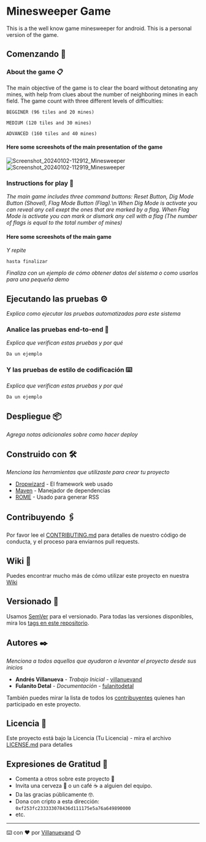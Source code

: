 # Minesweeper Game

This is a the well know game minesweeper for android. This is a personal version of the game.

## Comenzando 🚀
  

### About the game 📋

The main objective of the game is to clear the board without detonating any mines, with help from clues about the number of neighboring mines in each field.
The game count with three different levels of difficulties:

```
BEGGINER (96 tiles and 20 mines)
```
```
MEDIUM (120 tiles and 30 mines)
```
```
ADVANCED (160 tiles and 40 mines)
```
#### Here some screeshots of the main presentation of the game
![Screenshot_20240102-112912_Minesweeper](https://github.com/MauroSerantes/Minesweeper/assets/146656323/299ab8a4-8f48-4585-ad2e-2b6e83050209)
![Screenshot_20240102-112919_Minesweeper](https://github.com/MauroSerantes/Minesweeper/assets/146656323/7cf8288c-a2df-47ed-a339-0e3e61fcf594)



### Instructions for play 🔧

_The main game includes three command buttons: Reset Button, Dig Mode Button (Shovel), Flag Mode Button (Flag)._\n
_When Dig Mode is activate you can reveal any cell exept the ones that are marked by a flag._
_When Flag Mode is activate you can mark or dismark any cell with a flag (The number of flags is equal to the total number of mines)_

#### Here some screeshots of the main game


_Y repite_

```
hasta finalizar
```

_Finaliza con un ejemplo de cómo obtener datos del sistema o como usarlos para una pequeña demo_

## Ejecutando las pruebas ⚙️

_Explica como ejecutar las pruebas automatizadas para este sistema_

### Analice las pruebas end-to-end 🔩

_Explica que verifican estas pruebas y por qué_

```
Da un ejemplo
```

### Y las pruebas de estilo de codificación ⌨️

_Explica que verifican estas pruebas y por qué_

```
Da un ejemplo
```

## Despliegue 📦

_Agrega notas adicionales sobre como hacer deploy_

## Construido con 🛠️

_Menciona las herramientas que utilizaste para crear tu proyecto_

* [Dropwizard](http://www.dropwizard.io/1.0.2/docs/) - El framework web usado
* [Maven](https://maven.apache.org/) - Manejador de dependencias
* [ROME](https://rometools.github.io/rome/) - Usado para generar RSS

## Contribuyendo 🖇️

Por favor lee el [CONTRIBUTING.md](https://gist.github.com/villanuevand/xxxxxx) para detalles de nuestro código de conducta, y el proceso para enviarnos pull requests.

## Wiki 📖

Puedes encontrar mucho más de cómo utilizar este proyecto en nuestra [Wiki](https://github.com/tu/proyecto/wiki)

## Versionado 📌

Usamos [SemVer](http://semver.org/) para el versionado. Para todas las versiones disponibles, mira los [tags en este repositorio](https://github.com/tu/proyecto/tags).

## Autores ✒️

_Menciona a todos aquellos que ayudaron a levantar el proyecto desde sus inicios_

* **Andrés Villanueva** - *Trabajo Inicial* - [villanuevand](https://github.com/villanuevand)
* **Fulanito Detal** - *Documentación* - [fulanitodetal](#fulanito-de-tal)

También puedes mirar la lista de todos los [contribuyentes](https://github.com/your/project/contributors) quíenes han participado en este proyecto. 

## Licencia 📄

Este proyecto está bajo la Licencia (Tu Licencia) - mira el archivo [LICENSE.md](LICENSE.md) para detalles

## Expresiones de Gratitud 🎁

* Comenta a otros sobre este proyecto 📢
* Invita una cerveza 🍺 o un café ☕ a alguien del equipo. 
* Da las gracias públicamente 🤓.
* Dona con cripto a esta dirección: `0xf253fc233333078436d111175e5a76a649890000`
* etc.



---
⌨️ con ❤️ por [Villanuevand](https://github.com/Villanuevand) 😊
